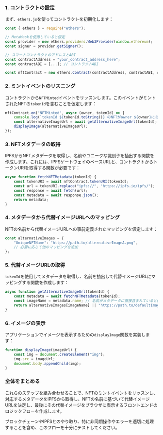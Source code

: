 ### 1. コントラクトの設定

まず、`ethers.js`を使ってコントラクトを初期化します：

```javascript
const { ethers } = require("ethers");

// MetaMaskを使用していると仮定
const provider = new ethers.providers.Web3Provider(window.ethereum);
const signer = provider.getSigner();

// スマートコントラクトのアドレスとABI
const contractAddress = "your_contract_address_here";
const contractABI = [...]; // コントラクトABI

const nftContract = new ethers.Contract(contractAddress, contractABI, signer);
```

### 2. ミントイベントのリスニング

コントラクトから`NFTMinted`イベントをリッスンします。このイベントがミントされたNFTの`tokenId`を含むことを仮定します：

```javascript
nftContract.on("NFTMinted", async (owner, tokenId) => {
    console.log(`tokenId ${tokenId.toString()} のNFTがowner ${owner}にミントされました`);
    const alternativeImageUrl = await getAlternativeImageUrl(tokenId);
    displayImage(alternativeImageUrl);
});
```

### 3. NFTメタデータの取得

IPFSからNFTメタデータを取得し、名前やユニークな識別子を抽出する関数を作成します。これには、IPFSゲートウェイのベースURLと、コントラクトからトークンURIを取得する関数が必要です：

```javascript
async function fetchNFTMetadata(tokenId) {
    const tokenURI = await nftContract.tokenURI(tokenId);
    const url = tokenURI.replace("ipfs://", "https://ipfs.io/ipfs/");
    const response = await fetch(url);
    const metadata = await response.json();
    return metadata;
}
```

### 4. メタデータから代替イメージURLへのマッピング

NFTの名前から代替イメージURLへの事前定義されたマッピングを仮定します：

```javascript
const alternativeImages = {
    "UniqueNFTName": "https://path.to/alternativeImageA.png",
    // 必要に応じて他のマッピングを追加
};
```

### 5. 代替イメージURLの取得

`tokenId`を使用してメタデータを取得し、名前を抽出して代替イメージURLにマッピングする関数を作成します：

```javascript
async function getAlternativeImageUrl(tokenId) {
    const metadata = await fetchNFTMetadata(tokenId);
    const imageName = metadata.name; // 名前がメタデータに直接含まれていると仮定
    return alternativeImages[imageName] || "https://path.to/defaultImage.png"; // フォールバックイメージ
}
```

### 6. イメージの表示

アプリケーションでイメージを表示するための`displayImage`関数を実装します：

```javascript
function displayImage(imageUrl) {
    const img = document.createElement("img");
    img.src = imageUrl;
    document.body.appendChild(img);
}
```

### 全体をまとめる

これらのステップを組み合わせることで、NFTのミントイベントをリッスンし、対応するメタデータをIPFSから取得し、NFTの名前に基づいて代替イメージURLを決定し、最後にその代替イメージをブラウザに表示するフロントエンドのロジックフローを作成します。

ブロックチェーンやIPFSとのやり取り、特に非同期操作やエラーを適切に処理することを含め、このフローを十分にテストしてください。
